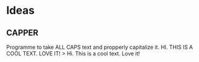 # Ideas
## CAPPER
Programme to take ALL CAPS text and propperly capitalize it. HI. THIS IS A COOL TEXT. LOVE IT! > Hi. This is a cool text. Love it!
